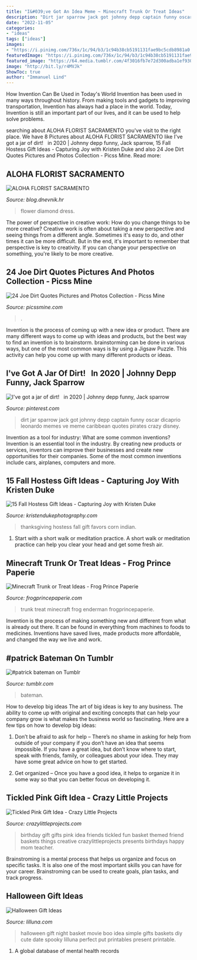 ```yaml
---
title: "I&#039;ve Got An Idea Meme ~ Minecraft Trunk Or Treat Ideas"
description: "Dirt jar sparrow jack got johnny depp captain funny oscar dicaprio leonardo memes ve meme caribbean quotes pirates crazy disney"
date: "2022-11-05"
categories:
- "ideas"
tags: ["ideas"]
images:
- "https://i.pinimg.com/736x/1c/94/b3/1c94b38cb5191131fae9bc5cdb8981a0.jpg"
featuredImage: "https://i.pinimg.com/736x/1c/94/b3/1c94b38cb5191131fae9bc5cdb8981a0.jpg"
featured_image: "https://64.media.tumblr.com/4f3016fb7e72d300adba1ef930079ca7/a3165606556a32a2-f0/s1280x1920/eb0cf92b7a43bd8840c403261ebf179a160d2526.jpg"
image: "http://bit.ly/r4MVJk"
ShowToc: true
author: "Immanuel Lind"
---
```



How Invention Can Be Used in Today's World
Invention has been used in many ways throughout history. From making tools and gadgets to improving transportation, Invention has always had a place in the world. Today, Invention is still an important part of our lives, and it can be used to help solve problems.

	

		
searching about ALOHA FLORIST SACRAMENTO you've visit to the right place. We have 8 Pictures about ALOHA FLORIST SACRAMENTO like I&#039;ve got a jar of dirt! ️ ️ in 2020 | Johnny depp funny, Jack sparrow, 15 Fall Hostess Gift Ideas - Capturing Joy with Kristen Duke and also 24 Joe Dirt Quotes Pictures and Photos Collection - Picss Mine. Read more:
		
    
## ALOHA FLORIST SACRAMENTO

<img loading=lazy src="http://bit.ly/r4MVJk" onerror="this.onerror=null;this.src='https://tse1.mm.bing.net/th?id=OIP.VvdVlf0nPR-GOk8ZFaTKBgAAAA&amp;pid=15.1';" alt="ALOHA FLORIST SACRAMENTO">

_Source: blog.dnevnik.hr_

>flower diamond dress. 

	

The power of perspective in creative work: How do you change things to be more creative?
Creative work is often about taking a new perspective and seeing things from a different angle. Sometimes it's easy to do, and other times it can be more difficult. But in the end, it's important to remember that perspective is key to creativity. If you can change your perspective on something, you're likely to be more creative.

    
## 24 Joe Dirt Quotes Pictures And Photos Collection - Picss Mine

<img loading=lazy src="https://picssmine.com/wp-content/uploads/2020/08/Shes-Your-Sister-Dude-Joe-Dirt-Quotes.jpg" onerror="this.onerror=null;this.src='https://tse1.mm.bing.net/th?id=OIP.3Kab69URPrB8HI54inOHigHaNL&amp;pid=15.1';" alt="24 Joe Dirt Quotes Pictures and Photos Collection - Picss Mine">

_Source: picssmine.com_

>. 

	

Invention is the process of coming up with a new idea or product. There are many different ways to come up with ideas and products, but the best way to find an invention is to brainstorm. brainstorming can be done in various ways, but one of the most common ways is by using a Jigsaw Puzzle. This activity can help you come up with many different products or ideas.

    
## I&#039;ve Got A Jar Of Dirt! ️ ️ In 2020 | Johnny Depp Funny, Jack Sparrow

<img loading=lazy src="https://i.pinimg.com/736x/1c/94/b3/1c94b38cb5191131fae9bc5cdb8981a0.jpg" onerror="this.onerror=null;this.src='https://tse2.mm.bing.net/th?id=OIP.h2lZQUjjL_ggfMC-CbpHxAHaJ7&amp;pid=15.1';" alt="I&#039;ve got a jar of dirt! ️ ️ in 2020 | Johnny depp funny, Jack sparrow">

_Source: pinterest.com_

>dirt jar sparrow jack got johnny depp captain funny oscar dicaprio leonardo memes ve meme caribbean quotes pirates crazy disney. 

	

Invention as a tool for industry: What are some common inventions?
Invention is an essential tool in the industry. By creating new products or services, inventors can improve their businesses and create new opportunities for their companies. Some of the most common inventions include cars, airplanes, computers and more.

    
## 15 Fall Hostess Gift Ideas - Capturing Joy With Kristen Duke

<img loading=lazy src="http://www.kristendukephotography.com/wp-content/uploads/2016/11/easy-Indian-corn-Thanksgiving-favors.png" onerror="this.onerror=null;this.src='https://tse3.mm.bing.net/th?id=OIP.ARXTQwVxvvjCj-A71vxXQAHaLD&amp;pid=15.1';" alt="15 Fall Hostess Gift Ideas - Capturing Joy with Kristen Duke">

_Source: kristendukephotography.com_

>thanksgiving hostess fall gift favors corn indian. 

	

1. Start with a short walk or meditation practice. A short walk or meditation practice can help you clear your head and get some fresh air.

    
## Minecraft Trunk Or Treat Ideas - Frog Prince Paperie

<img loading=lazy src="http://frogprincepaperie.com/wp-content/uploads/Minecraft-Trunk-or-Treat-Enderman.jpg" onerror="this.onerror=null;this.src='https://tse3.mm.bing.net/th?id=OIP.Qz_nzA78dMktAQoZKq5eiwHaLH&amp;pid=15.1';" alt="Minecraft Trunk or Treat Ideas - Frog Prince Paperie">

_Source: frogprincepaperie.com_

>trunk treat minecraft frog enderman frogprincepaperie. 

	

Invention is the process of making something new and different from what is already out there. It can be found in everything from machines to foods to medicines. Inventions have saved lives, made products more affordable, and changed the way we live and work.

    
## #patrick Bateman On Tumblr

<img loading=lazy src="https://64.media.tumblr.com/4f3016fb7e72d300adba1ef930079ca7/a3165606556a32a2-f0/s1280x1920/eb0cf92b7a43bd8840c403261ebf179a160d2526.jpg" onerror="this.onerror=null;this.src='https://tse1.mm.bing.net/th?id=OIP.vQWARY1-InLR1jjjXvnCvgHaHd&amp;pid=15.1';" alt="#patrick bateman on Tumblr">

_Source: tumblr.com_

>bateman. 

	

How to develop big ideas
The art of big ideas is key to any business. The ability to come up with original and exciting concepts that can help your company grow is what makes the business world so fascinating. Here are a few tips on how to develop big ideas:
1. Don’t be afraid to ask for help – There’s no shame in asking for help from outside of your company if you don’t have an idea that seems impossible. If you have a great idea, but don’t know where to start, speak with friends, family, or colleagues about your idea. They may have some great advice on how to get started.

2. Get organized – Once you have a good idea, it helps to organize it in some way so that you can better focus on developing it.

    
## Tickled Pink Gift Idea - Crazy Little Projects

<img loading=lazy src="http://crazylittleprojects.com/wp-content/uploads/2016/01/Tickledpinkbirthdayimage.jpg" onerror="this.onerror=null;this.src='https://tse1.mm.bing.net/th?id=OIP.MYbIVS7r5YU5HmJ6sebpugHaLE&amp;pid=15.1';" alt="Tickled Pink Gift Idea - Crazy Little Projects">

_Source: crazylittleprojects.com_

>birthday gift gifts pink idea friends tickled fun basket themed friend baskets things creative crazylittleprojects presents birthdays happy mom teacher. 

	

Brainstroming is a mental process that helps us organize and focus on specific tasks. It is also one of the most important skills you can have for your career. Brainstroming can be used to create goals, plan tasks, and track progress.

    
## Halloween Gift Ideas

<img loading=lazy src="https://lilluna.com/wp-content/uploads/2013/10/Adorable-Halloween-Movie-Night-Gift-perfect-for-date-night-lilluna.com-1.jpg" onerror="this.onerror=null;this.src='https://tse1.mm.bing.net/th?id=OIP.9ZKMclWCfvaVUSuY4QUsGgHaLH&amp;pid=15.1';" alt="Halloween Gift Ideas">

_Source: lilluna.com_

>halloween gift night basket movie boo idea simple gifts baskets diy cute date spooky lilluna perfect put printables present printable. 

	

1. A global database of mental health records 

